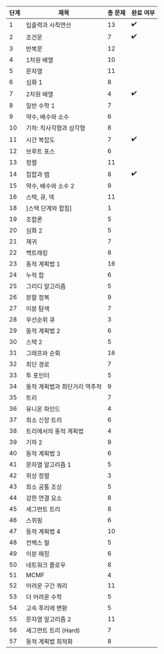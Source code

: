 | 단계 | 제목                               | 총 문제 | 완료 여부  |
|------|-----------------------------------|---------|------------|
| 1    | 입출력과 사칙연산                 | 13      | ✔️    |
| 2    | 조건문                            | 7       |  ✔️    |
| 3    | 반복문                            | 12      |            |
| 4    | 1차원 배열                        | 10      |            |
| 5    | 문자열                            | 11      |            |
| 6    | 심화 1                            | 8       |            |
| 7    | 2차원 배열                        | 4       |      ✔️      |
| 8    | 일반 수학 1                      | 7       |            |
| 9    | 약수, 배수와 소수                | 6       |            |
| 10   | 기하: 직사각형과 삼각형          | 8       |            |
| 11   | 시간 복잡도                      | 7       | ✔️    |
| 12   | 브루트 포스                      | 6       |            |
| 13   | 정렬                              | 11      |            |
| 14   | 집합과 맵                        | 8       | ✔️   |
| 15   | 약수, 배수와 소수 2              | 9       |            |
| 16   | 스택, 큐, 덱                    | 11      |            |
| 18   | [스택 단계와 합침]               | 1       |            |
| 19   | 조합론                           | 5       |            |
| 20   | 심화 2                           | 5       |            |
| 21   | 재귀                             | 7       |            |
| 22   | 백트래킹                         | 8       |            |
| 23   | 동적 계획법 1                    | 16      |            |
| 24   | 누적 합                          | 6       |            |
| 25   | 그리디 알고리즘                 | 5       |            |
| 26   | 분할 정복                       | 9       |            |
| 27   | 이분 탐색                       | 7       |     |
| 28   | 우선순위 큐                     | 3       |            |
| 29   | 동적 계획법 2                    | 6       |            |
| 30   | 스택 2                           | 5       |            |
| 31   | 그래프와 순회                   | 16       |            |
| 32   | 최단 경로                        | 7       |            |
| 33   | 투 포인터                        | 5       |            |
| 34   | 동적 계획법과 최단거리 역추적   | 9       |            |
| 35   | 트리                             | 7       |            |
| 36   | 유니온 파인드                   | 4       |            |
| 37   | 최소 신장 트리                  | 6       |            |
| 38   | 트리에서의 동적 계획법          | 4       |            |
| 39   | 기하 2                           | 9       |            |
| 40   | 동적 계획법 3                    | 6       |            |
| 41   | 문자열 알고리즘 1               | 5       |            |
| 42   | 위상 정렬                        | 3       |            |
| 43   | 최소 공통 조상                  | 5       |            |
| 44   | 강한 연결 요소                  | 8       |            |
| 45   | 세그먼트 트리                   | 8       |            |
| 46   | 스위핑                           | 6       |            |
| 47   | 동적 계획법 4                    | 10      |            |
| 48   | 컨벡스 헐                       | 5       |            |
| 49   | 이분 매칭                       | 6       |            |
| 50   | 네트워크 플로우                 | 8       |            |
| 51   | MCMF                             | 4       |            |
| 52   | 어려운 구간 쿼리                | 11      |            |
| 53   | 더 어려운 수학                  | 5       |            |
| 54   | 고속 푸리에 변환                | 5       |            |
| 55   | 문자열 알고리즘 2               | 11      |            |
| 56   | 세그먼트 트리 (Hard)            | 7       |            |
| 57   | 동적 계획법 최적화              | 8       |            |